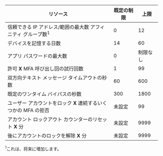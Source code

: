リソース|既定の制限|上限
---|---|---
信頼できる IP アドレス/範囲の最大数</a> アフィニティ グループ数<sup>1</sup>|0|12
デバイスを記憶する日数|14|60
アプリ パスワードの最大数|0|制限なし
許可 **X** MFA 呼び出し回の試行回数|1|99
双方向テキスト メッセージ タイムアウトの秒数|60|600
既定のワンタイム バイパスの秒数|300|1800
ユーザー アカウントをロック **X** 連続するいくつかの MFA の拒否|未設定|99
アカウント ロックアウト カウンターのリセット **X** 分|未設定|9999
後にアカウントのロックを解除 **X** 分|未設定|9999


<sup>1</sup>これは、将来に増加します。

